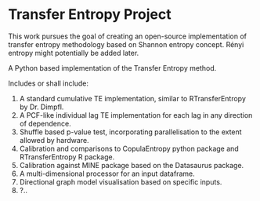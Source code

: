 # Transfer Entropy Project

This work pursues the goal of creating an open-source implementation of transfer entropy methodology based on Shannon entropy concept. Rényi entropy might potentially be added later. 

A Python based implementation of the Transfer Entropy method. 

Includes or shall include:

1. A standard cumulative TE implementation, similar to RTransferEntropy by Dr. Dimpfl.
2. A PCF-like individual lag TE implementation for each lag in any direction of dependence.
3. Shuffle based p-value test, incorporating parallelisation to the extent allowed by hardware.
4. Calibration and comparisons to CopulaEntropy python package and RTransferEntropy R package.
5. Calibration against MINE package based on the Datasaurus package.  
6. A multi-dimensional processor for an input dataframe.
7. Directional graph model visualisation based on specific inputs.
8. ?.. 
